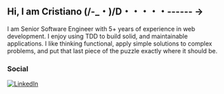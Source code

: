 ## Hi, I am Cristiano (/-_・)/D・・・・・------ →

I am Senior Software Engineer with 5+ years of experience in web development. I enjoy using TDD to build solid, and maintainable applications. I like thinking functional, apply simple solutions to complex problems, and put that last piece of the puzzle exactly where it should be. 

<h3 align="left">Social</h3>

<a href="https://www.linkedin.com/in/ccarvalho-dev/" target="_blank"><img src="https://img.shields.io/badge/LinkedIn-%230077B5.svg?&style=flat-square&logo=linkedin&logoColor=white" alt="LinkedIn"></a>
